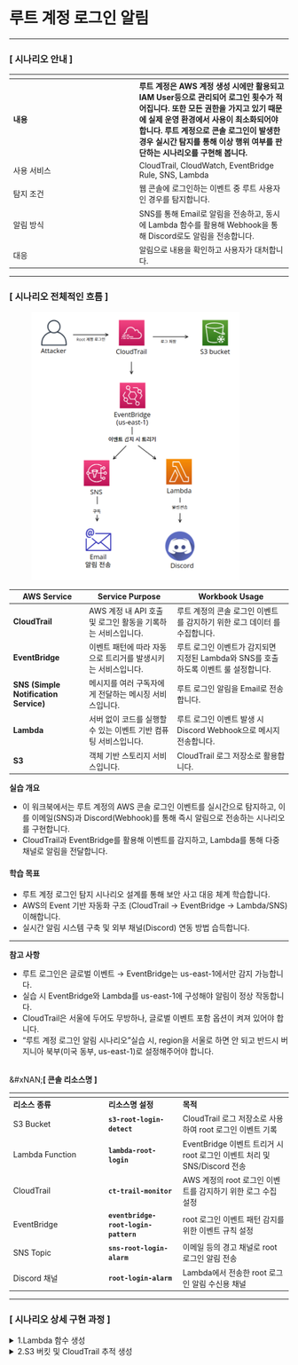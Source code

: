 # 루트 계정 로그인 알림

***

### **\[ 시나리오 안내 ]**&#x20;

<table data-header-hidden><thead><tr><th width="213.20001220703125"></th><th></th></tr></thead><tbody><tr><td><strong>내용</strong></td><td><strong>루트 계정은 AWS 계정 생성 시에만 활용되고 IAM User등으로 관리되어 로그인 횟수가 적어집니다. 또한 모든 권한을 가지고 있기 때문에 실제 운영 환경에서 사용이 최소화되어야 합니다. 루트 계정으로 콘솔 로그인이 발생한 경우 실시간 탐지를 통해 이상 행위 여부를 판단하는 시나리오를 구현해 봅니다.</strong></td></tr><tr><td>사용 서비스</td><td>CloudTrail, CloudWatch, EventBridge Rule, SNS, Lambda</td></tr><tr><td>탐지 조건</td><td>웹 콘솔에 로그인하는 이벤트 중 루트 사용자인 경우를 탐지합니다.</td></tr><tr><td>알림 방식</td><td>SNS를 통해 Email로 알림을 전송하고, 동시에 Lambda 함수를 활용해 Webhook을 통해 Discord로도 알림을 전송합니다.</td></tr><tr><td>대응</td><td>알림으로 내용을 확인하고 사용자가 대처합니다.</td></tr></tbody></table>

***

### **\[ 시나리오 전체적인 흐름 ]**

<figure><img src=".gitbook/assets/image (33).png" alt="" width="375"><figcaption></figcaption></figure>

| **AWS Service**                       | **Service Purpose**                    | **Workbook Usage**                                   |
| ------------------------------------- | -------------------------------------- | ---------------------------------------------------- |
| **CloudTrail**                        | AWS 계정 내 API 호출 및 로그인 활동을 기록하는 서비스입니다. | 루트 계정의 콘솔 로그인 이벤트를 감지하기 위한 로그 데이터 를수집합니다.            |
| **EventBridge**                       | 이벤트 패턴에 따라 자동으로 트리거를 발생시키는 서비스입니다.     | 루트 로그인 이벤트가 감지되면 지정된 Lambda와 SNS를 호출하도록 이벤트 룰 설정합니다. |
| **SNS (Simple Notification Service)** | 메시지를 여러 구독자에게 전달하는 메시징 서비스입니다.         | 루트 로그인 알림을 Email로 전송합니다.                             |
| **Lambda**                            | 서버 없이 코드를 실행할 수 있는 이벤트 기반 컴퓨팅 서비스입니다.  | 루트 로그인 이벤트 발생 시 Discord Webhook으로 메시지 전송합니다.         |
| **S3**                                | 객체 기반 스토리지 서비스입니다.                     | CloudTrail 로그 저장소로 활용합니다.                            |

**실습 개요**

* 이  워크북에서는 루트 계정의 AWS 콘솔 로그인 이벤트를 실시간으로 탐지하고, 이를 이메일(SNS)과 Discord(Webhook)를 통해 즉시 알림으로 전송하는 시나리오를 구현합니다.
* CloudTrail과 EventBridge를 활용해 이벤트를 감지하고, Lambda를 통해 다중 채널로 알림을 전달합니다.

#### **학습 목표**

* 루트 계정 로그인 탐지 시나리오 설계를 통해 보안 사고 대응 체계 학습합니다.
* AWS의 Event 기반 자동화 구조 (CloudTrail → EventBridge → Lambda/SNS) 이해합니다.
* 실시간 알림 시스템 구축 및 외부 채널(Discord) 연동 방법 습득합니다.

***

**참고 사항**

* 루트 로그인은 글로벌 이벤트 → EventBridge는 us-east-1에서만 감지 가능합니다.
* 실습 시 EventBridge와 Lambda를 us-east-1에 구성해야 알림이 정상 작동합니다.
* CloudTrail은 서울에 두어도 무방하나, 글로벌 이벤트 포함 옵션이 켜져 있어야 합니다.
* “루트 계정 로그인 알림 시나리오”실습 시, region을 서울로 하면 안 되고 반드시 버지니아 북부(미국 동부, us-east-1)로 설정해주어야  합니다.

\
&#xNAN;**\[ 콘솔 리소스명 ]**

<table data-header-hidden><thead><tr><th width="157.79998779296875"></th><th></th><th></th></tr></thead><tbody><tr><td><strong>리소스 종류</strong></td><td><strong>리소스명 설정</strong></td><td><strong>목적</strong></td></tr><tr><td>S3 Bucket</td><td><strong><code>s3-root-login-detect</code></strong></td><td>CloudTrail 로그 저장소로 사용하여 root 로그인 이벤트 기록</td></tr><tr><td>Lambda Function</td><td><strong><code>lambda-root-login</code></strong></td><td>EventBridge 이벤트 트리거 시 root 로그인 이벤트 처리 및 SNS/Discord 전송</td></tr><tr><td>CloudTrail</td><td><strong><code>ct-trail-monitor</code></strong></td><td>AWS 계정의 root 로그인 이벤트를 감지하기 위한 로그 수집 설정</td></tr><tr><td>EventBridge</td><td><strong><code>eventbridge-root-login-pattern</code></strong></td><td>root 로그인 이벤트 패턴 감지를 위한 이벤트 규칙 설정</td></tr><tr><td>SNS Topic</td><td><strong><code>sns-root-login-alarm</code></strong></td><td>이메일 등의 경고 채널로 root 로그인 알림 전송</td></tr><tr><td>Discord 채널</td><td><strong><code>root-login-alarm</code></strong></td><td>Lambda에서 전송한 root 로그인 알림 수신용 채널</td></tr></tbody></table>

***

### **\[ 시나리오 상세 구현 과정 ]**

<details>

<summary>1.Lambda 함수 생성</summary>

**STEP 1) Lambda 검색**&#x20;

![](<.gitbook/assets/image (34).png>)\
서버 없이 이벤트 발생 시 자동으로 코드를 실행하기 위해 AWS 콘솔에서 Lambda서비스로 이동한다.

**STEP 2) Lambda 함수 생성**

![](<.gitbook/assets/image (35).png>)&#x20;

Lambda 서비스 화면 오른쪽 상단의 **Create a function** 버튼을 클릭한다.

**\[ 함수 생성 ]**

<figure><img src=".gitbook/assets/image (36).png" alt=""><figcaption></figcaption></figure>

예시 사진

* **Author from scratch** 선택
* **Function name** : `lamda-root-login`
* **Runtime** : Python 3.13
* **Architecture** : x86\_64

**\[ 생성된 함수 확인 ]**

<figure><img src=".gitbook/assets/image (37).png" alt=""><figcaption></figcaption></figure>

예시 사진

정상적으로 Lambda함수가 생성되었는지 확인해준다.

</details>

<details>

<summary>2.S3 버킷 및 CloudTrail 추적 생성</summary>



</details>

